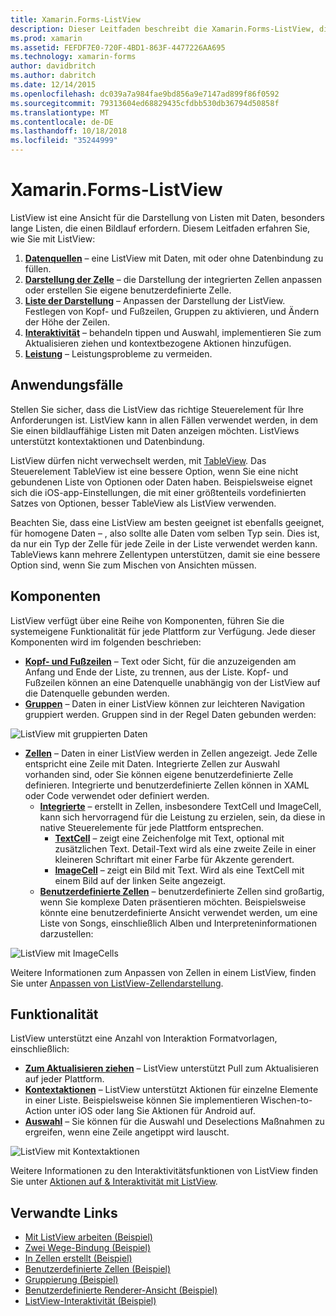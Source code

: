 ```yaml
---
title: Xamarin.Forms-ListView
description: Dieser Leitfaden beschreibt die Xamarin.Forms-ListView, die Daten in ansprechender, interaktiver Listen dargestellt verwendet werden kann.
ms.prod: xamarin
ms.assetid: FEFDF7E0-720F-4BD1-863F-4477226AA695
ms.technology: xamarin-forms
author: davidbritch
ms.author: dabritch
ms.date: 12/14/2015
ms.openlocfilehash: dc039a7a984fae9bd856a9e7147ad899f86f0592
ms.sourcegitcommit: 79313604ed68829435cfdbb530db36794d50858f
ms.translationtype: MT
ms.contentlocale: de-DE
ms.lasthandoff: 10/18/2018
ms.locfileid: "35244999"
---
```

# <a name="xamarinforms-listview"></a>Xamarin.Forms-ListView

ListView ist eine Ansicht für die Darstellung von Listen mit Daten, besonders lange Listen, die einen Bildlauf erfordern. Diesem Leitfaden erfahren Sie, wie Sie mit ListView:

1. **[Datenquellen](data-and-databinding.md)**  &ndash; eine ListView mit Daten, mit oder ohne Datenbindung zu füllen.
2. **[Darstellung der Zelle](customizing-cell-appearance.md)**  &ndash; die Darstellung der integrierten Zellen anpassen oder erstellen Sie eigene benutzerdefinierte Zelle.
3. **[Liste der Darstellung](customizing-list-appearance.md)**  &ndash; Anpassen der Darstellung der ListView. Festlegen von Kopf- und Fußzeilen, Gruppen zu aktivieren, und Ändern der Höhe der Zeilen.
4. **[Interaktivität](interactivity.md)**  &ndash; behandeln tippen und Auswahl, implementieren Sie zum Aktualisieren ziehen und kontextbezogene Aktionen hinzufügen.
5. **[Leistung](performance.md)**  &ndash; Leistungsprobleme zu vermeiden.

## <a name="use-cases"></a>Anwendungsfälle
Stellen Sie sicher, dass die ListView das richtige Steuerelement für Ihre Anforderungen ist. ListView kann in allen Fällen verwendet werden, in dem Sie einen bildlauffähige Listen mit Daten anzeigen möchten. ListViews unterstützt kontextaktionen und Datenbindung.

ListView dürfen nicht verwechselt werden, mit [TableView](~/xamarin-forms/user-interface/tableview.md). Das Steuerelement TableView ist eine bessere Option, wenn Sie eine nicht gebundenen Liste von Optionen oder Daten haben. Beispielsweise eignet sich die iOS-app-Einstellungen, die mit einer größtenteils vordefinierten Satzes von Optionen, besser TableView als ListView verwenden.

Beachten Sie, dass eine ListView am besten geeignet ist ebenfalls geeignet, für homogene Daten &ndash; , also sollte alle Daten vom selben Typ sein. Dies ist, da nur ein Typ der Zelle für jede Zeile in der Liste verwendet werden kann. TableViews kann mehrere Zellentypen unterstützen, damit sie eine bessere Option sind, wenn Sie zum Mischen von Ansichten müssen.


## <a name="components"></a>Komponenten
ListView verfügt über eine Reihe von Komponenten, führen Sie die systemeigene Funktionalität für jede Plattform zur Verfügung. Jede dieser Komponenten wird im folgenden beschrieben:

- **[Kopf- und Fußzeilen](customizing-list-appearance.md#Headers_and_Footers)**  &ndash; Text oder Sicht, für die anzuzeigenden am Anfang und Ende der Liste, zu trennen, aus der Liste. Kopf- und Fußzeilen können an eine Datenquelle unabhängig von der ListView auf die Datenquelle gebunden werden.
- **[Gruppen](customizing-list-appearance.md#Grouping)**  &ndash; Daten in einer ListView können zur leichteren Navigation gruppiert werden. Gruppen sind in der Regel Daten gebunden werden:

![](images/grouping-depth.png "ListView mit gruppierten Daten")

- **[Zellen](customizing-cell-appearance.md)**  &ndash; Daten in einer ListView werden in Zellen angezeigt. Jede Zelle entspricht eine Zeile mit Daten. Integrierte Zellen zur Auswahl vorhanden sind, oder Sie können eigene benutzerdefinierte Zelle definieren. Integrierte und benutzerdefinierte Zellen können in XAML oder Code verwendet oder definiert werden.
  - **[Integrierte](customizing-cell-appearance.md#Built_in_Cells)**  &ndash; erstellt in Zellen, insbesondere TextCell und ImageCell, kann sich hervorragend für die Leistung zu erzielen, sein, da diese in native Steuerelemente für jede Plattform entsprechen.
       - **[TextCell](customizing-cell-appearance.md#TextCell)**  &ndash; zeigt eine Zeichenfolge mit Text, optional mit zusätzlichen Text. Detail-Text wird als eine zweite Zeile in einer kleineren Schriftart mit einer Farbe für Akzente gerendert.
       - **[ImageCell](customizing-cell-appearance.md#ImageCell)**  &ndash; zeigt ein Bild mit Text. Wird als eine TextCell mit einem Bild auf der linken Seite angezeigt.
  - **[Benutzerdefinierte Zellen](customizing-cell-appearance.md#customcells)**  &ndash; benutzerdefinierte Zellen sind großartig, wenn Sie komplexe Daten präsentieren möchten. Beispielsweise könnte eine benutzerdefinierte Ansicht verwendet werden, um eine Liste von Songs, einschließlich Alben und Interpreteninformationen darzustellen:

![](images/image-cell-default.png "ListView mit ImageCells")

Weitere Informationen zum Anpassen von Zellen in einem ListView, finden Sie unter [Anpassen von ListView-Zellendarstellung](customizing-cell-appearance.md).

## <a name="functionality"></a>Funktionalität
ListView unterstützt eine Anzahl von Interaktion Formatvorlagen, einschließlich:

- **[Zum Aktualisieren ziehen](interactivity.md#Pull_to_Refresh)**  &ndash; ListView unterstützt Pull zum Aktualisieren auf jeder Plattform.
- **[Kontextaktionen](interactivity.md#Context_Actions)**  &ndash; ListView unterstützt Aktionen für einzelne Elemente in einer Liste. Beispielsweise können Sie implementieren Wischen-to-Action unter iOS oder lang Sie Aktionen für Android auf.
- **[Auswahl](interactivity.md#selectiontaps)**  &ndash; Sie können für die Auswahl und Deselections Maßnahmen zu ergreifen, wenn eine Zeile angetippt wird lauscht.

![](images/context-default.png "ListView mit Kontextaktionen")

Weitere Informationen zu den Interaktivitätsfunktionen von ListView finden Sie unter [Aktionen auf & Interaktivität mit ListView](interactivity.md).


## <a name="related-links"></a>Verwandte Links

- [Mit ListView arbeiten (Beispiel)](https://developer.xamarin.com/samples/WorkingWithListview)
- [Zwei Wege-Bindung (Beispiel)](https://developer.xamarin.com/samples/xamarin-forms/UserInterface/ListView/SwitchEntryTwoBinding)
- [In Zellen erstellt (Beispiel)](https://developer.xamarin.com/samples/xamarin-forms/UserInterface/ListView/BuiltInCells)
- [Benutzerdefinierte Zellen (Beispiel)](https://developer.xamarin.com/samples/xamarin-forms/UserInterface/ListView/CustomCells)
- [Gruppierung (Beispiel)](https://developer.xamarin.com/samples/xamarin-forms/UserInterface/ListView/Grouping)
- [Benutzerdefinierte Renderer-Ansicht (Beispiel)](https://developer.xamarin.com/samples/xamarin-forms/UserInterface/ListView/WorkingWithListviewNative)
- [ListView-Interaktivität (Beispiel)](https://developer.xamarin.com/samples/xamarin-forms/UserInterface/ListView/interactivity)
